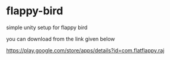 flappy-bird
===========

simple unity setup for flappy bird  

you can download from the link given below

https://play.google.com/store/apps/details?id=com.flatflappy.raj
